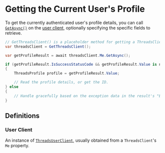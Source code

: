 # Getting the Current User's Profile

To get the currently authenticated user's profile details, you can call [`GetAsync()`](/api-reference/ThreadSharp/Internal/ThreadsUserClient#methods) on the [user client](#user-client), optionally specifying the specific fields to retrieve.

```c#
// GetThreadsClient() is a placeholder method for getting a ThreadsClient.
var threadsClient = GetThreadsClient();

var getProfileResult = await threadsClient.Me.GetAsync();

if (getProfileResult.IsSuccessStatusCode && getProfileResult.Value is not null)
{
    ThreadsProfile profile = getProfileResult.Value;

    // Read the profile details, or get the ID.
} else
{
    // Handle gracefully based on the exception data in the result's "Error" property & the Value if exists.
}
```

## Definitions

### User Client

An instance of [`ThreadsUserClient`](/api-reference/ThreadSharp/Internal/ThreadsUserClient), usually obtained from a `ThreadsClient`'s `Me` property.